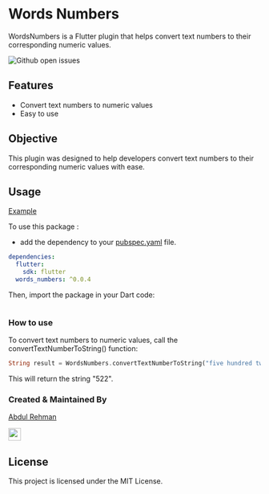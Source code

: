 # Words Numbers

WordsNumbers is a Flutter plugin that helps convert text numbers to their corresponding numeric values.

![Github open issues](https://github.com/arsarsars1/words_numbers/issues)

## Features

- Convert text numbers to numeric values
- Easy to use


## Objective

This plugin was designed to help developers convert text numbers to their corresponding numeric values with ease.

## Usage

[Example](https://github.com/arsarsars1/words_numbers/tree/master/example)

To use this package :

- add the dependency to your [pubspec.yaml](https://github.com/arsarsars1/words_numbers/tree/master/example/pubspec.yaml) file.

```yaml
dependencies:
  flutter:
    sdk: flutter
  words_numbers: ^0.0.4
```

Then, import the package in your Dart code:

```import 'package:words_numbers/words_numbers.dart';
```

### How to use


To convert text numbers to numeric values, call the convertTextNumberToString() function:

```dart
String result = WordsNumbers.convertTextNumberToString("five hundred twenty-two");
```

This will return the string "522".

<!-- ## Help Maintenance

I've been maintaining quite many repos these days and burning out slowly. If you could help me cheer up, buying me a cup of coffee will make my life really happy and get much energy out of it.

<a href="https://www.buymeacoffee.com/arsarsars1" target="_blank"><img src="https://www.buymeacoffee.com/assets/img/custom_images/purple_img.png" alt="Buy Me A Coffee" style="height: auto !important;width: auto !important;" ></a> -->

### Created & Maintained By

[Abdul Rehman](https://github.com/arsarsars1)


<a href="https://www.linkedin.com/in/arsarsars1/"><img src="https://img.shields.io/badge/linkedin-%230077B5.svg?&style=for-the-badge&logo=linkedin&logoColor=white" height=25></a>

## License

This project is licensed under the MIT License.